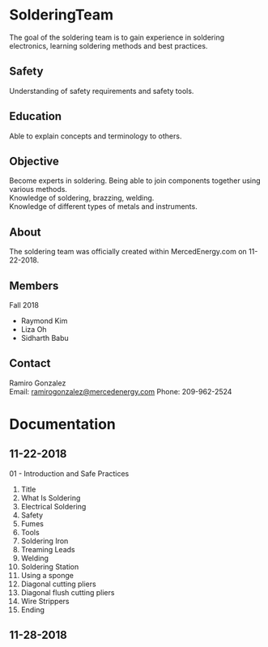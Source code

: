 # SolderingTeam
The goal of the soldering team is to gain experience in soldering electronics, learning soldering methods and best practices. 
## Safety 
Understanding of safety requirements and safety tools. 
## Education
Able to explain concepts and terminology to others. 
## Objective 
Become experts in soldering. Being able to join components together using various methods. <br> 
Knowledge of soldering, brazzing, welding. <br> 
Knowledge of different types of metals and instruments. 
## About
The soldering team was officially created within MercedEnergy.com on 11-22-2018. 
## Members 
Fall 2018 
- Raymond Kim 
- Liza Oh 
- Sidharth Babu
## Contact 
Ramiro Gonzalez <br> 
Email: ramirogonzalez@mercedenergy.com
Phone: 209-962-2524
# Documentation 
## 11-22-2018
01 - Introduction and Safe Practices 
1. Title
2. What Is Soldering
3. Electrical Soldering
4. Safety
5. Fumes
6. Tools
7. Soldering Iron
8. Treaming Leads
9. Welding
10. Soldering Station
11. Using a sponge
12. Diagonal cutting pliers
13. Diagonal flush cutting pliers
14. Wire Strippers
15. Ending 
## 11-28-2018
